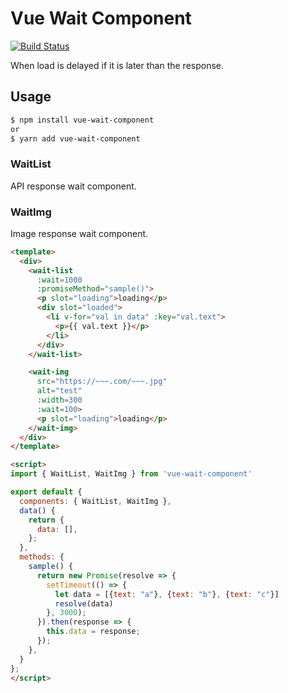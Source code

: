 # Vue Wait Component
[![Build Status](https://travis-ci.org/kubotak-is/vue-wait-component.svg?branch=master)](https://travis-ci.org/kubotak-is/vue-wait-component)

When load is delayed if it is later than the response.

## Usage

```bash
$ npm install vue-wait-component
or
$ yarn add vue-wait-component
```

### WaitList
API response wait component.

### WaitImg
Image response wait component.

```html
<template>
  <div>
    <wait-list
      :wait=1000
      :promiseMethod="sample()">
      <p slot="loading">loading</p>
      <div slot="loaded">
        <li v-for="val in data" :key="val.text">
          <p>{{ val.text }}</p>
        </li>
      </div>
    </wait-list>

    <wait-img
      src="https://~~~.com/~~~.jpg"
      alt="test"
      :width=300
      :wait=100>
      <p slot="loading">loading</p>
    </wait-img>
  </div>
</template>

<script>
import { WaitList, WaitImg } from 'vue-wait-component'

export default {
  components: { WaitList, WaitImg },
  data() {
    return {
      data: [],
    };
  },
  methods: {
    sample() {
      return new Promise(resolve => {
        setTimeout(() => {
          let data = [{text: "a"}, {text: "b"}, {text: "c"}]
          resolve(data)
        }, 3000);
      }).then(response => {
        this.data = response;
      });
    },
  }
};
</script>
```
